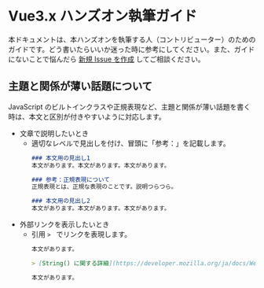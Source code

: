 # Vue3.x ハンズオン執筆ガイド

本ドキュメントは、本ハンズオンを執筆する人（コントリビューター）のためのガイドです。どう書いたらいいか迷った時に参考にしてください。また、ガイドにないことで悩んだら [新規 Issue を作成](https://github.com/vuejs-jp/handson-vue3-examples/issues/new) してご相談ください。

## 主題と関係が薄い話題について
JavaScript のビルトインクラスや正規表現など、主題と関係が薄い話題を書く時は、本文と区別が付きやすいように対応します。

- 文章で説明したいとき
    - 適切なレベルで見出しを付け、冒頭に「参考：」を記載します。
        ```md
        ### 本文用の見出し1
        本文があります。本文があります。本文があります。
        
        ### 参考：正規表現について
        正規表現とは、正規な表現のことです。説明つらつら。
        
        ### 本文用の見出し2
        本文があります。本文があります。本文があります。
        ```
- 外部リンクを表示したいとき
    - 引用 `> ` でリンクを表現します。
        ```md
        本文があります。
        
        > [String() に関する詳細](https://developer.mozilla.org/ja/docs/Web/JavaScript/Reference/Global_Objects/String/String)
        
        本文があります。
        ```
